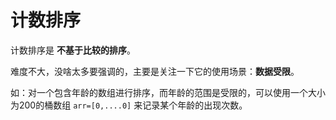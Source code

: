 # 计数排序

计数排序是 **不基于比较的排序**。

难度不大，没啥太多要强调的，主要是关注一下它的使用场景：**数据受限**。

如：对一个包含年龄的数组进行排序，而年龄的范围是受限的，可以使用一个大小为200的桶数组 `arr=[0,....0]` 来记录某个年龄的出现次数。
